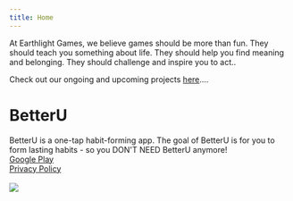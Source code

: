 ```yaml
---
title: Home
---
```


At Earthlight Games, we believe games should be more than fun. They should teach you something about life. They should help you find meaning and belonging. They should challenge and inspire you to act..

Check out our ongoing and upcoming projects [here](https://earthlightgames.org/projects)....

# BetterU
BetterU is a one-tap habit-forming app. The goal of BetterU is for you to form lasting habits - so you DON'T NEED BetterU anymore!\
[Google Play](https://play.google.com/store/apps/details?id=com.EarthlightGames.BetterU&hl=en_US&gl=US)\
[Privacy Policy](https://betteru.flycricket.io/privacy.html)\
\
![](http://localhost:4000/home/betteru_screenshot_internal1.jpg)
